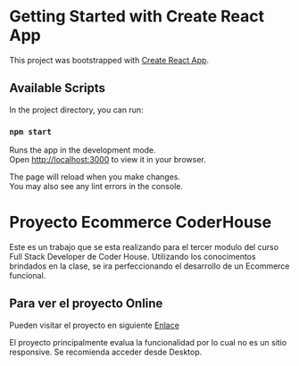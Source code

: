 # Getting Started with Create React App

This project was bootstrapped with [Create React App](https://github.com/facebook/create-react-app).

## Available Scripts

In the project directory, you can run:

### `npm start`

Runs the app in the development mode.\
Open [http://localhost:3000](http://localhost:3000) to view it in your browser.

The page will reload when you make changes.\
You may also see any lint errors in the console.

# Proyecto Ecommerce CoderHouse

Este es un trabajo que se esta realizando para el tercer modulo del curso Full Stack Developer de Coder House. Utilizando los conocimentos brindados en la clase, se ira perfeccionando el desarrollo de un Ecommerce funcional. 

## Para ver el proyecto Online

Pueden visitar el proyecto en siguiente [Enlace](https://coder-house-react-js-pc-ommerce.vercel.app/)

El proyecto principalmente evalua la funcionalidad por lo cual no es un sitio responsive. Se recomienda acceder desde Desktop. 
